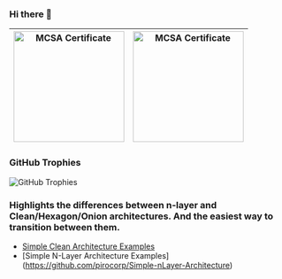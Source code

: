 ### Hi there 👋
	
| <a href="https://softuni.bg/certificates/details/122857/7061e5d6"><img src="https://user-images.githubusercontent.com/34960418/205524752-cbf52180-2a41-4a0a-be17-5419b28d3bd5.png" alt="MCSA Certificate" width="200"/><a/> | <a href="https://www.credly.com/badges/8c4df249-b3ad-48c8-8640-ea6e12b8d560"><img src="https://user-images.githubusercontent.com/34960418/205523950-f16ef739-e365-460e-8237-d6d558ec5baf.png" alt="MCSA Certificate" width="200"/><a/>  |
| ------------- | ------------- |
	
	
### GitHub Trophies
	
<img align="center" src="https://github-profile-trophy.vercel.app/?username=pirocorp&rank=-C,-B&margin-w=48" alt="GitHub Trophies" />

	
### Highlights the differences between n-layer and Clean/Hexagon/Onion architectures. And the easiest way to transition between them.
	
- [Simple Clean Architecture Examples](https://github.com/pirocorp/Simple-Clean-Architecture) 
- [Simple N-Layer Architecture Examples] (https://github.com/pirocorp/Simple-nLayer-Architecture)

<!--
**pirocorp/pirocorp** is a ✨ _special_ ✨ repository because its `README.md` (this file) appears on your GitHub profile.

Here are some ideas to get you started:

- 🔭 I’m currently working on ...
- 🌱 I’m currently learning ...
- 👯 I’m looking to collaborate on ...
- 🤔 I’m looking for help with ...
- 💬 Ask me about ...
- 📫 How to reach me: ...
- 😄 Pronouns: ...
- ⚡ Fun fact: ...
-->
